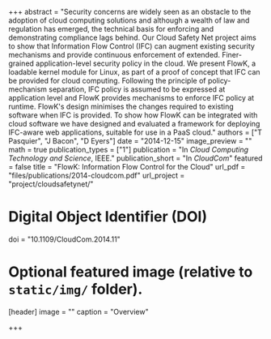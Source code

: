 +++
abstract = "Security concerns are widely seen as an obstacle to the adoption of cloud computing solutions and although a wealth of law and regulation has emerged, the technical basis for enforcing and demonstrating compliance lags behind. Our Cloud Safety Net project aims to show that Information Flow Control (IFC) can augment existing security mechanisms and provide continuous enforcement of extended. Finer-grained application-level security policy in the cloud. We present FlowK, a loadable kernel module for Linux, as part of a proof of concept that IFC can be provided for cloud computing. Following the principle of policy-mechanism separation, IFC policy is assumed to be expressed at application level and FlowK provides mechanisms to enforce IFC policy at runtime. FlowK's design minimises the changes required to existing software when IFC is provided. To show how FlowK can be integrated with cloud software we have designed and evaluated a framework for deploying IFC-aware web applications, suitable for use in a PaaS cloud."
authors = ["T Pasquier", "J Bacon", "D Eyers"]
date = "2014-12-15"
image_preview = ""
math = true
publication_types = ["1"]
publication = "In *Cloud Computing Technology and Science*, IEEE."
publication_short = "In *CloudCom*"
featured = false
title = "FlowK: Information Flow Control for the Cloud"
url_pdf = "files/publications/2014-cloudcom.pdf"
url_project = "project/cloudsafetynet/"

# Digital Object Identifier (DOI)
doi = "10.1109/CloudCom.2014.11"

# Optional featured image (relative to `static/img/` folder).
[header]
image = ""
caption = "Overview"

+++
